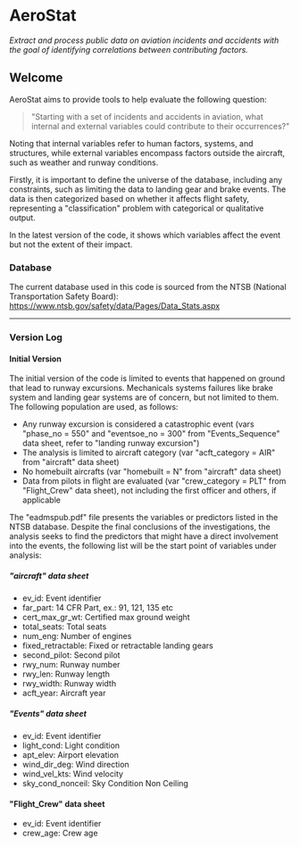 # AeroStat

*Extract and process public data on aviation incidents and accidents with the goal of identifying correlations between contributing factors.*

## Welcome

AeroStat aims to provide tools to help evaluate the following question:

>"Starting with a set of incidents and accidents in aviation, what internal and external variables could contribute to their occurrences?"

Noting that internal variables refer to human factors, systems, and structures, while external variables encompass factors outside the aircraft, such as weather and runway conditions.

Firstly, it is important to define the universe of the database, including any constraints, such as limiting the data to landing gear and brake events. The data is then categorized based on whether it affects flight safety, representing a "classification" problem with categorical or qualitative output.

In the latest version of the code, it shows which variables affect the event but not the extent of their impact.

### Database

The current database used in this code is sourced from the NTSB (National Transportation Safety Board): https://www.ntsb.gov/safety/data/Pages/Data_Stats.aspx

___

### Version Log

#### Initial Version

The initial version of the code is limited to events that happened on ground that lead to runway excursions. Mechanicals systems failures like brake system and landing gear systems are of concern, but not limited to them. The following population are used, as follows:

* Any runway excursion is considered a catastrophic event (vars "phase_no = 550" and "eventsoe_no = 300" from "Events_Sequence" data sheet, refer to "landing runway excursion")
* The analysis is limited to aircraft category (var "acft_category = AIR" from "aircraft" data sheet)
* No homebuilt aircrafts (var "homebuilt = N" from "aircraft" data sheet)
* Data from pilots in flight are evaluated (var "crew_category = PLT" from "Flight_Crew" data sheet), not including the first officer and others, if applicable

The "eadmspub.pdf" file presents the variables or predictors listed in the NTSB database. Despite the final conclusions of the investigations, the analysis seeks to find the predictors that might have a direct involvement into the events, the following list will be the start point of variables under analysis:

##### "aircraft" data sheet

- ev_id: Event identifier
- far_part: 14 CFR Part, ex.: 91, 121, 135 etc
- cert_max_gr_wt: Certified max ground weight
- total_seats: Total seats
- num_eng: Number of engines
- fixed_retractable: Fixed or retractable landing gears
- second_pilot: Second pilot
- rwy_num: Runway number
- rwy_len: Runway length
- rwy_width: Runway width
- acft_year: Aircraft year

##### "Events" data sheet

- ev_id: Event identifier
- light_cond: Light condition
- apt_elev: Airport elevation
- wind_dir_deg: Wind direction
- wind_vel_kts: Wind velocity
- sky_cond_nonceil: Sky Condition Non Ceiling

#### "Flight_Crew" data sheet

- ev_id: Event identifier
- crew_age: Crew age
